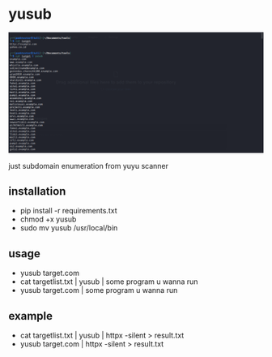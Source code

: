 # yusub
<img src="73b8307b2db44c617f4e8515ce67dd39.png">

just subdomain enumeration from yuyu scanner 

## installation 
- pip install -r requirements.txt
- chmod +x yusub
- sudo mv yusub /usr/local/bin
## usage
- yusub target.com 
- cat targetlist.txt | yusub | some program u wanna run
- yusub target.com | some program u wanna run

## example
- cat targetlist.txt | yusub | httpx -silent > result.txt
- yusub target.com | httpx -silent > result.txt
